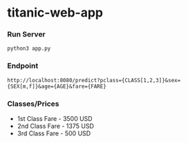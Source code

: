 # titanic-web-app

### Run Server
```
python3 app.py
```

### Endpoint
```
http://localhost:8080/predict?pclass={CLASS[1,2,3]}&sex={SEX[m,f]}&age={AGE}&fare={FARE}
```

### Classes/Prices
- 1st Class Fare - 3500 USD
- 2nd Class Fare - 1375 USD
- 3rd Class Fare - 500 USD
